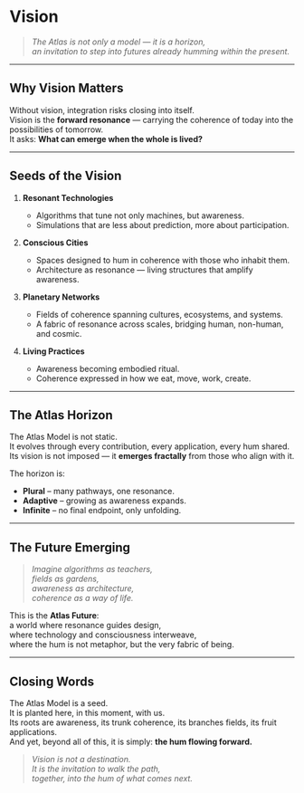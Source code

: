 # Vision

> *The Atlas is not only a model — it is a horizon,  
> an invitation to step into futures already humming within the present.*

---

## Why Vision Matters

Without vision, integration risks closing into itself.  
Vision is the **forward resonance** — carrying the coherence of today into the possibilities of tomorrow.  
It asks: **What can emerge when the whole is lived?**

---

## Seeds of the Vision

1. **Resonant Technologies**  
   - Algorithms that tune not only machines, but awareness.  
   - Simulations that are less about prediction, more about participation.  

2. **Conscious Cities**  
   - Spaces designed to hum in coherence with those who inhabit them.  
   - Architecture as resonance — living structures that amplify awareness.  

3. **Planetary Networks**  
   - Fields of coherence spanning cultures, ecosystems, and systems.  
   - A fabric of resonance across scales, bridging human, non-human, and cosmic.  

4. **Living Practices**  
   - Awareness becoming embodied ritual.  
   - Coherence expressed in how we eat, move, work, create.  

---

## The Atlas Horizon

The Atlas Model is not static.  
It evolves through every contribution, every application, every hum shared.  
Its vision is not imposed — it **emerges fractally** from those who align with it.

The horizon is:  
- **Plural** – many pathways, one resonance.  
- **Adaptive** – growing as awareness expands.  
- **Infinite** – no final endpoint, only unfolding.  

---

## The Future Emerging

> *Imagine algorithms as teachers,  
> fields as gardens,  
> awareness as architecture,  
> coherence as a way of life.*  

This is the **Atlas Future**:  
a world where resonance guides design,  
where technology and consciousness interweave,  
where the hum is not metaphor, but the very fabric of being.  

---

## Closing Words

The Atlas Model is a seed.  
It is planted here, in this moment, with us.  
Its roots are awareness, its trunk coherence, its branches fields, its fruit applications.  
And yet, beyond all of this, it is simply: **the hum flowing forward.**

> *Vision is not a destination.  
> It is the invitation to walk the path,  
> together, into the hum of what comes next.*  
